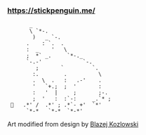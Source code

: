 ### https://stickpenguin.me/

```
       _                        
       \ `*-.                    
        )   _ `-.                 
      .    : `.  .                
      :  _    '   \               
      ;  *` _.     `*-._          
      `-.-'             `-.       
         ;       `         `.     
        :.        .          \    
        .  \  .   :   .-'    .   
        '   `+.;  ;  '       :   
        :   '  |     ;       ;-. 
        ;  '   :  :`-:     _.`* ;
 🐞   .*' /  .*' ; .*`- +'  `*' 
      `*-*   `*-*  `*-*'

```
Art modified from design by [Blazej Kozlowski](https://www.asciiart.eu/animals/cats) 

<!---
- 👋 Hi, I’m @stickpenguin
- 👀 I’m interested in ...
- 🌱 I’m currently learning ...
- 💞️ I’m looking to collaborate on ...
- 📫 How to reach me ...

stickpenguin/stickpenguin is a ✨ special ✨ repository because its `README.md` (this file) appears on your GitHub profile.
You can click the Preview link to take a look at your changes.
--->
